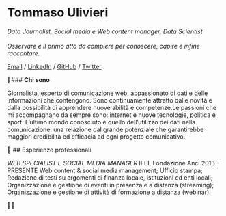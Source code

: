 # Tommaso Ulivieri
_Data Journalist, Social media e Web content manager, Data Scientist_ <br>
<br>
_Osservare è il primo atto da compiere per conoscere, capire e infine raccontare._<br>

[Email](mailto:tommaso.ulivieri@gmail.com) / [LinkedIn](https://www.linkedin.com/in/tommaso-ulivieri/) / [GitHub](https://github.com/TomUlivieri/) / [Twitter](https://twitter.com/TomUlivieri/) <br>

👤### **Chi sono**

Giornalista, esperto di comunicazione web, appassionato di dati e delle informazioni che contengono. Sono continuamente attratto dalle novità e dalla possibilità di apprendere nuove abilità e competenze.Le passioni che mi accompagnano da sempre sono: internet e nuove tecnologie, politica e sport. L’ultimo mondo conosciuto è quello dell’utilizzo dei dati nella comunicazione: una relazione dal grande potenziale che garantirebbe maggiori credibilità ed efficacia ad ogni progetto comunicativo.

💼 ## Esperienze professionali

*WEB SPECIALIST E SOCIAL MEDIA MANAGER*
IFEL Fondazione Anci
2013 - PRESENTE
Web content & social media management; Ufficio stampa; Redazione di testi su argomenti di finanza locale, istituzioni ed enti locali; Organizzazione e gestione di eventi in presenza e a distanza (streaming); Organizzazione e gestione di attività di formazione a distanza (webinar).

👨‍🎓
